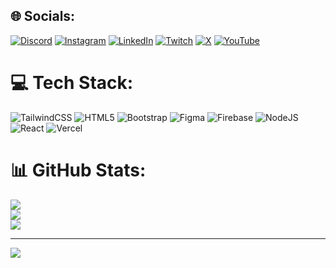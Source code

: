 
## 🌐 Socials:
[![Discord](https://img.shields.io/badge/Discord-%237289DA.svg?logo=discord&logoColor=white)](https://discord.gg/qcata) [![Instagram](https://img.shields.io/badge/Instagram-%23E4405F.svg?logo=Instagram&logoColor=white)](https://instagram.com/https://www.instagram.com/qdevstudio/) [![LinkedIn](https://img.shields.io/badge/LinkedIn-%230077B5.svg?logo=linkedin&logoColor=white)](https://linkedin.com/in/https://www.linkedin.com/in/rosiorucatalin) [![Twitch](https://img.shields.io/badge/Twitch-%239146FF.svg?logo=Twitch&logoColor=white)](https://twitch.tv/https://www.twitch.tv/qdevstudio) [![X](https://img.shields.io/badge/X-black.svg?logo=X&logoColor=white)](https://x.com/https://x.com/qCataTV) [![YouTube](https://img.shields.io/badge/YouTube-%23FF0000.svg?logo=YouTube&logoColor=white)](https://youtube.com/@https://www.youtube.com/@qDevStudio) 

# 💻 Tech Stack:
![TailwindCSS](https://img.shields.io/badge/tailwindcss-%2338B2AC.svg?style=for-the-badge&logo=tailwind-css&logoColor=white) ![HTML5](https://img.shields.io/badge/html5-%23E34F26.svg?style=for-the-badge&logo=html5&logoColor=white) ![Bootstrap](https://img.shields.io/badge/bootstrap-%238511FA.svg?style=for-the-badge&logo=bootstrap&logoColor=white) ![Figma](https://img.shields.io/badge/figma-%23F24E1E.svg?style=for-the-badge&logo=figma&logoColor=white) ![Firebase](https://img.shields.io/badge/firebase-%23039BE5.svg?style=for-the-badge&logo=firebase) ![NodeJS](https://img.shields.io/badge/node.js-6DA55F?style=for-the-badge&logo=node.js&logoColor=white) ![React](https://img.shields.io/badge/react-%2320232a.svg?style=for-the-badge&logo=react&logoColor=%2361DAFB) ![Vercel](https://img.shields.io/badge/vercel-%23000000.svg?style=for-the-badge&logo=vercel&logoColor=white)
# 📊 GitHub Stats:
![](https://github-readme-stats.vercel.app/api?username=qcatatv&theme=codeSTACKr&hide_border=true&include_all_commits=true&count_private=true)<br/>
![](https://github-readme-streak-stats.herokuapp.com/?user=qcatatv&theme=codeSTACKr&hide_border=true)<br/>
![](https://github-readme-stats.vercel.app/api/top-langs/?username=qcatatv&theme=codeSTACKr&hide_border=true&include_all_commits=true&count_private=true&layout=compact)

---
[![](https://visitcount.itsvg.in/api?id=qcatatv&icon=0&color=0)](https://visitcount.itsvg.in)

<!-- Proudly created with GPRM ( https://gprm.itsvg.in ) -->
